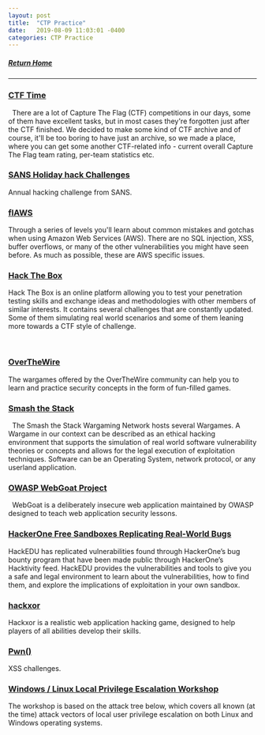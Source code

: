 ```yaml
---
layout: post
title:  "CTP Practice"
date:   2019-08-09 11:03:01 -0400
categories: CTP Practice
---
```

##### [Return Home](https://thegetch.github.io/penetration/testing/resources/2020/07/24/Home/)

---

### [CTF Time](https://ctftime.org/)
 
There are a lot of Capture The Flag (CTF) competitions in our days, some of them have excellent tasks, but in most cases they're forgotten just after the CTF finished. We decided to make some kind of CTF archive and of course, it'll be too boring to have just an archive, so we made a place, where you can get some another CTF-related info - current overall Capture The Flag team rating, per-team statistics etc.

### [SANS Holiday hack Challenges](https://holidayhackchallenge.com/past-challenges/)

Annual hacking challenge from SANS.


### [flAWS](http://flaws.cloud/)

Through a series of levels you'll learn about common mistakes and gotchas when using Amazon Web Services (AWS). There are no SQL injection, XSS, buffer overflows, or many of the other vulnerabilities you might have seen before. As much as possible, these are AWS specific issues. 



### [Hack The Box](https://www.hackthebox.eu/)

Hack The Box is an online platform allowing you to test your penetration testing skills and exchange ideas and methodologies with other members of similar interests. It contains several challenges that are constantly updated. Some of them simulating real world scenarios and some of them leaning more towards a CTF style of challenge.


 
### [OverTheWire](http://overthewire.org/wargames/)

The wargames offered by the OverTheWire community can help you to learn and practice security concepts in the form of fun-filled games.
 


### [Smash the Stack](http://smashthestack.org/)
 
 The Smash the Stack Wargaming Network hosts several Wargames. A Wargame in our context can be described as an ethical hacking environment that supports the simulation of real world software vulnerability theories or concepts and allows for the legal execution of exploitation techniques. Software can be an Operating System, network protocol, or any userland application.
 


### [OWASP WebGoat Project](https://www.owasp.org/index.php/Category:OWASP_WebGoat_Project)
 
WebGoat is a deliberately insecure web application maintained by OWASP designed to teach web application security lessons.
 


### [HackerOne Free Sandboxes Replicating Real-World Bugs](https://hackedu.io/hacktivity/)

HackEDU has replicated vulnerabilities found through HackerOne’s bug bounty program that have been made public through HackerOne’s Hacktivity feed. HackEDU provides the vulnerabilities and tools to give you a safe and legal environment to learn about the vulnerabilities, how to find them, and explore the implications of exploitation in your own sandbox.



### [hackxor](https://hackxor.net/)

Hackxor is a realistic web application hacking game, designed to help players of all abilities develop their skills. 



### [Pwn()](https://xss.pwnfunction.com/)

XSS challenges.



### [Windows / Linux Local Privilege Escalation Workshop](https://github.com/sagishahar/lpeworkshop)

The workshop is based on the attack tree below, which covers all known (at the time) attack vectors of local user privilege escalation on both Linux and Windows operating systems. 



